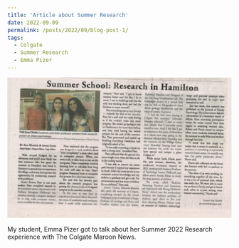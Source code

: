 ```yaml
---
title: 'Article about Summer Research'
date: 2022-09-09
permalink: /posts/2022/09/blog-post-1/
tags:
  - Colgate
  - Summer Research
  - Emma Pizer
---
```


[![The Colgate Maroon News Article](/images/colgate_news.png)](https://thecolgatemaroonnews.com/37897/bakers-dozen/37897/)


My student, Emma Pizer got to talk about her Summer 2022 Research experience with The Colgate Maroon News.